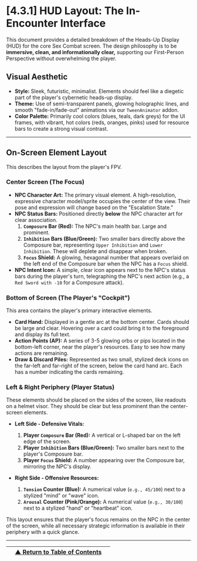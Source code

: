 <!-- Filename: LDD/[4] Art & Technical Implementation/[4.3] UI - UX Design/[4.3.1] HUD Layout - In-Encounter UI Elements.md -->

# [4.3.1] HUD Layout: The In-Encounter Interface

This document provides a detailed breakdown of the Heads-Up Display (HUD) for the core Sex Combat screen. The design philosophy is to be **immersive, clean, and informationally clear,** supporting our First-Person Perspective without overwhelming the player.

## Visual Aesthetic
*   **Style:** Sleek, futuristic, minimalist. Elements should feel like a diegetic part of the player's cybernetic heads-up display.
*   **Theme:** Use of semi-transparent panels, glowing holographic lines, and smooth "fade-in/fade-out" animations via our `TweenAnimator` addon.
*   **Color Palette:** Primarily cool colors (blues, teals, dark greys) for the UI frames, with vibrant, hot colors (reds, oranges, pinks) used for resource bars to create a strong visual contrast.

---

## On-Screen Element Layout

This describes the layout from the player's FPV.

### **Center Screen (The Focus)**
*   **NPC Character Art:** The primary visual element. A high-resolution, expressive character model/sprite occupies the center of the view. Their pose and expression will change based on the "Escalation State."
*   **NPC Status Bars:** Positioned directly **below** the NPC character art for clear association.
    1.  **`Composure` Bar (Red):** The NPC's main health bar. Large and prominent.
    2.  **`Inhibition` Bars (Blue/Green):** Two smaller bars directly above the Composure bar, representing `Upper Inhibition` and `Lower Inhibition`. These will deplete and disappear when broken.
    3.  **`Focus` Shield:** A glowing, hexagonal number that appears overlaid on the left end of the Composure bar when the NPC has a `Focus` shield.
*   **NPC Intent Icon:** A simple, clear icon appears next to the NPC's status bars during the player's turn, telegraphing the NPC's next action (e.g., a `Red Sword with -10` for a Composure attack).

### **Bottom of Screen (The Player's "Cockpit")**
This area contains the player's primary interactive elements.

*   **Card Hand:** Displayed in a gentle arc at the bottom center. Cards should be large and clear. Hovering over a card could bring it to the foreground and display its full text.
*   **Action Points (AP):** A series of 3-5 glowing orbs or pips located in the bottom-left corner, near the player's resources. Easy to see how many actions are remaining.
*   **Draw & Discard Piles:** Represented as two small, stylized deck icons on the far-left and far-right of the screen, below the card hand arc. Each has a number indicating the cards remaining.

### **Left & Right Periphery (Player Status)**
These elements should be placed on the sides of the screen, like readouts on a helmet visor. They should be clear but less prominent than the center-screen elements.

*   **Left Side - Defensive Vitals:**
    1.  **Player `Composure` Bar (Red):** A vertical or L-shaped bar on the left edge of the screen.
    2.  **Player `Inhibition` Bars (Blue/Green):** Two smaller bars next to the player's Composure bar.
    3.  **Player `Focus` Shield:** A number appearing over the Composure bar, mirroring the NPC's display.

*   **Right Side - Offensive Resources:**
    1.  **`Tension` Counter (Blue):** A numerical value (`e.g., 45/100`) next to a stylized "mind" or "wave" icon.
    2.  **`Arousal` Counter (Pink/Orange):** A numerical value (`e.g., 30/100`) next to a stylized "hand" or "heartbeat" icon.

This layout ensures that the player's focus remains on the NPC in the center of the screen, while all necessary strategic information is available in their periphery with a quick glance.

---
| | [▲ Return to Table of Contents](../../README.md) | |
| :--- | :---: | ---: |